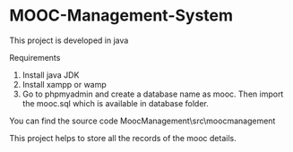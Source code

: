 # MOOC-Management-System

This project is developed in java

Requirements 
1. Install java JDK
2. Install xampp or wamp
3. Go to phpmyadmin and create a database name as mooc. Then import the mooc.sql which is available in database folder.

You can find the source code MoocManagement\src\moocmanagement


This project helps to store all the records of the mooc details.
